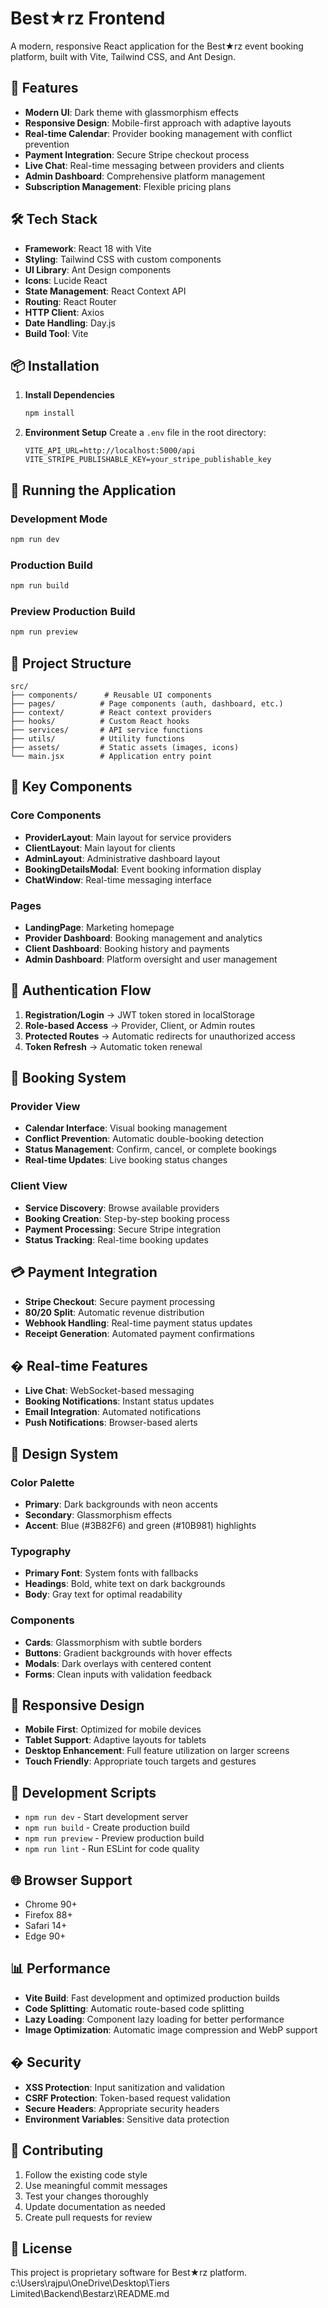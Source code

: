 # Best★rz Frontend

A modern, responsive React application for the Best★rz event booking platform, built with Vite, Tailwind CSS, and Ant Design.

## 🎨 Features

- **Modern UI**: Dark theme with glassmorphism effects
- **Responsive Design**: Mobile-first approach with adaptive layouts
- **Real-time Calendar**: Provider booking management with conflict prevention
- **Payment Integration**: Secure Stripe checkout process
- **Live Chat**: Real-time messaging between providers and clients
- **Admin Dashboard**: Comprehensive platform management
- **Subscription Management**: Flexible pricing plans

## 🛠️ Tech Stack

- **Framework**: React 18 with Vite
- **Styling**: Tailwind CSS with custom components
- **UI Library**: Ant Design components
- **Icons**: Lucide React
- **State Management**: React Context API
- **Routing**: React Router
- **HTTP Client**: Axios
- **Date Handling**: Day.js
- **Build Tool**: Vite

## 📦 Installation

1. **Install Dependencies**
   ```bash
   npm install
   ```

2. **Environment Setup**
   Create a `.env` file in the root directory:
   ```env
   VITE_API_URL=http://localhost:5000/api
   VITE_STRIPE_PUBLISHABLE_KEY=your_stripe_publishable_key
   ```

## 🚀 Running the Application

### Development Mode
```bash
npm run dev
```

### Production Build
```bash
npm run build
```

### Preview Production Build
```bash
npm run preview
```

## 📁 Project Structure

```
src/
├── components/      # Reusable UI components
├── pages/          # Page components (auth, dashboard, etc.)
├── context/        # React context providers
├── hooks/          # Custom React hooks
├── services/       # API service functions
├── utils/          # Utility functions
├── assets/         # Static assets (images, icons)
└── main.jsx        # Application entry point
```

## 🎯 Key Components

### Core Components
- **ProviderLayout**: Main layout for service providers
- **ClientLayout**: Main layout for clients
- **AdminLayout**: Administrative dashboard layout
- **BookingDetailsModal**: Event booking information display
- **ChatWindow**: Real-time messaging interface

### Pages
- **LandingPage**: Marketing homepage
- **Provider Dashboard**: Booking management and analytics
- **Client Dashboard**: Booking history and payments
- **Admin Dashboard**: Platform oversight and user management

## 🔐 Authentication Flow

1. **Registration/Login** → JWT token stored in localStorage
2. **Role-based Access** → Provider, Client, or Admin routes
3. **Protected Routes** → Automatic redirects for unauthorized access
4. **Token Refresh** → Automatic token renewal

## 📅 Booking System

### Provider View
- **Calendar Interface**: Visual booking management
- **Conflict Prevention**: Automatic double-booking detection
- **Status Management**: Confirm, cancel, or complete bookings
- **Real-time Updates**: Live booking status changes

### Client View
- **Service Discovery**: Browse available providers
- **Booking Creation**: Step-by-step booking process
- **Payment Processing**: Secure Stripe integration
- **Status Tracking**: Real-time booking updates

## 💳 Payment Integration

- **Stripe Checkout**: Secure payment processing
- **80/20 Split**: Automatic revenue distribution
- **Webhook Handling**: Real-time payment status updates
- **Receipt Generation**: Automated payment confirmations

## � Real-time Features

- **Live Chat**: WebSocket-based messaging
- **Booking Notifications**: Instant status updates
- **Email Integration**: Automated notifications
- **Push Notifications**: Browser-based alerts

## 🎨 Design System

### Color Palette
- **Primary**: Dark backgrounds with neon accents
- **Secondary**: Glassmorphism effects
- **Accent**: Blue (#3B82F6) and green (#10B981) highlights

### Typography
- **Primary Font**: System fonts with fallbacks
- **Headings**: Bold, white text on dark backgrounds
- **Body**: Gray text for optimal readability

### Components
- **Cards**: Glassmorphism with subtle borders
- **Buttons**: Gradient backgrounds with hover effects
- **Modals**: Dark overlays with centered content
- **Forms**: Clean inputs with validation feedback

## 📱 Responsive Design

- **Mobile First**: Optimized for mobile devices
- **Tablet Support**: Adaptive layouts for tablets
- **Desktop Enhancement**: Full feature utilization on larger screens
- **Touch Friendly**: Appropriate touch targets and gestures

## 🔧 Development Scripts

- `npm run dev` - Start development server
- `npm run build` - Create production build
- `npm run preview` - Preview production build
- `npm run lint` - Run ESLint for code quality

## 🌐 Browser Support

- Chrome 90+
- Firefox 88+
- Safari 14+
- Edge 90+

## 📊 Performance

- **Vite Build**: Fast development and optimized production builds
- **Code Splitting**: Automatic route-based code splitting
- **Lazy Loading**: Component lazy loading for better performance
- **Image Optimization**: Automatic image compression and WebP support

## � Security

- **XSS Protection**: Input sanitization and validation
- **CSRF Protection**: Token-based request validation
- **Secure Headers**: Appropriate security headers
- **Environment Variables**: Sensitive data protection

## 🤝 Contributing

1. Follow the existing code style
2. Use meaningful commit messages
3. Test your changes thoroughly
4. Update documentation as needed
5. Create pull requests for review

## 📄 License

This project is proprietary software for Best★rz platform.</content>
<parameter name="filePath">c:\Users\rajpu\OneDrive\Desktop\Tiers Limited\Backend\Bestarz\README.md